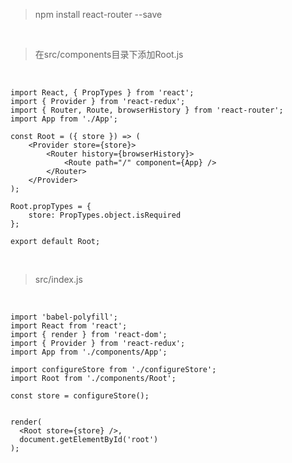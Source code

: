 > npm install react-router --save

<br>

> 在src/components目录下添加Root.js

<br>

	import React, { PropTypes } from 'react';
	import { Provider } from 'react-redux';
	import { Router, Route, browserHistory } from 'react-router';
	import App from './App';
	
	const Root = ({ store }) => (
	    <Provider store={store}>
	        <Router history={browserHistory}>
	            <Route path="/" component={App} />
	        </Router>
	    </Provider>
	);
	
	Root.propTypes = {
	    store: PropTypes.object.isRequired
	};
	
	export default Root;

<br>

> src/index.js

<br>

	import 'babel-polyfill';
	import React from 'react';
	import { render } from 'react-dom';
	import { Provider } from 'react-redux';
	import App from './components/App';
	
	import configureStore from './configureStore';
	import Root from './components/Root';
	
	const store = configureStore();
	
	
	render(
	  <Root store={store} />,
	  document.getElementById('root')
	);

<br>





